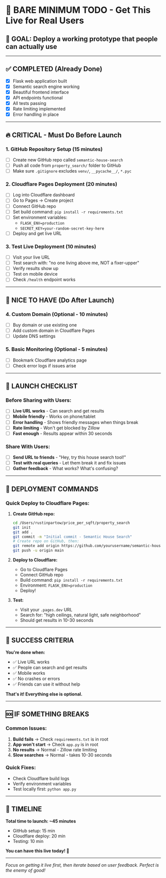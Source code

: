 # 🚀 BARE MINIMUM TODO - Get This Live for Real Users

## 🎯 GOAL: Deploy a working prototype that people can actually use

---

## ✅ COMPLETED (Already Done)
- [x] Flask web application built
- [x] Semantic search engine working
- [x] Beautiful frontend interface
- [x] API endpoints functional
- [x] All tests passing
- [x] Rate limiting implemented
- [x] Error handling in place

---

## 🔥 CRITICAL - Must Do Before Launch

### 1. **GitHub Repository Setup** (15 minutes)
- [ ] Create new GitHub repo called `semantic-house-search`
- [ ] Push all code from `property_search/` folder to GitHub
- [ ] Make sure `.gitignore` excludes `venv/`, `__pycache__/`, `*.pyc`

### 2. **Cloudflare Pages Deployment** (20 minutes)
- [ ] Log into Cloudflare dashboard
- [ ] Go to Pages → Create project
- [ ] Connect GitHub repo
- [ ] Set build command: `pip install -r requirements.txt`
- [ ] Set environment variables:
  - `FLASK_ENV=production`
  - `SECRET_KEY=your-random-secret-key-here`
- [ ] Deploy and get live URL

### 3. **Test Live Deployment** (10 minutes)
- [ ] Visit your live URL
- [ ] Test search with: "no one living above me, NOT a fixer-upper"
- [ ] Verify results show up
- [ ] Test on mobile device
- [ ] Check `/health` endpoint works

---

## 🚨 NICE TO HAVE (Do After Launch)

### 4. **Custom Domain** (Optional - 10 minutes)
- [ ] Buy domain or use existing one
- [ ] Add custom domain in Cloudflare Pages
- [ ] Update DNS settings

### 5. **Basic Monitoring** (Optional - 5 minutes)
- [ ] Bookmark Cloudflare analytics page
- [ ] Check error logs if issues arise

---

## 🎯 LAUNCH CHECKLIST

### Before Sharing with Users:
- [ ] **Live URL works** - Can search and get results
- [ ] **Mobile friendly** - Works on phone/tablet
- [ ] **Error handling** - Shows friendly messages when things break
- [ ] **Rate limiting** - Won't get blocked by Zillow
- [ ] **Fast enough** - Results appear within 30 seconds

### Share With Users:
- [ ] **Send URL to friends** - "Hey, try this house search tool!"
- [ ] **Test with real queries** - Let them break it and fix issues
- [ ] **Gather feedback** - What works? What's confusing?

---

## 🚀 DEPLOYMENT COMMANDS

### Quick Deploy to Cloudflare Pages:

1. **Create GitHub repo:**
   ```bash
   cd /Users/rustinpartow/price_per_sqft/property_search
   git init
   git add .
   git commit -m "Initial commit - Semantic House Search"
   # Create repo on GitHub, then:
   git remote add origin https://github.com/yourusername/semantic-house-search.git
   git push -u origin main
   ```

2. **Deploy to Cloudflare:**
   - Go to Cloudflare Pages
   - Connect GitHub repo
   - Build command: `pip install -r requirements.txt`
   - Environment: `FLASK_ENV=production`
   - Deploy!

3. **Test:**
   - Visit your `.pages.dev` URL
   - Search for: "high ceilings, natural light, safe neighborhood"
   - Should get results in 10-30 seconds

---

## 🎉 SUCCESS CRITERIA

**You're done when:**
- ✅ Live URL works
- ✅ People can search and get results
- ✅ Mobile works
- ✅ No crashes or errors
- ✅ Friends can use it without help

**That's it! Everything else is optional.**

---

## 🆘 IF SOMETHING BREAKS

### Common Issues:
1. **Build fails** → Check `requirements.txt` is in root
2. **App won't start** → Check `app.py` is in root
3. **No results** → Normal - Zillow rate limiting
4. **Slow searches** → Normal - takes 10-30 seconds

### Quick Fixes:
- Check Cloudflare build logs
- Verify environment variables
- Test locally first: `python app.py`

---

## 🎯 TIMELINE

**Total time to launch: ~45 minutes**
- GitHub setup: 15 min
- Cloudflare deploy: 20 min  
- Testing: 10 min

**You can have this live today! 🚀**

---

*Focus on getting it live first, then iterate based on user feedback. Perfect is the enemy of good!*
